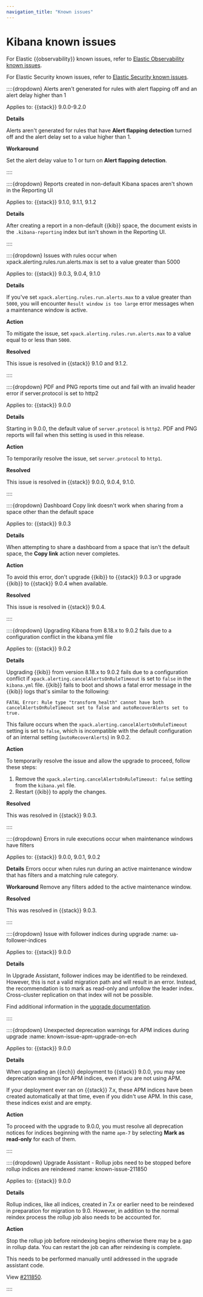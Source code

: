 ```yaml
---
navigation_title: "Known issues"
---
```


# Kibana known issues

For Elastic {{observability}} known issues, refer to [Elastic Observability known issues](docs-content://release-notes/elastic-observability/known-issues.md).

For Elastic Security known issues, refer to [Elastic Security known issues](docs-content://release-notes/elastic-security/known-issues.md).

::::{dropdown} Alerts aren't generated for rules with alert flapping off and an alert delay higher than 1

Applies to: {{stack}} 9.0.0-9.2.0

**Details**

Alerts aren't generated for rules that have **Alert flapping detection** turned off and the alert delay set to a value higher than 1.

**Workaround**

Set the alert delay value to 1 or turn on **Alert flapping detection**.

::::

::::{dropdown} Reports created in non-default Kibana spaces aren't shown in the Reporting UI

Applies to: {{stack}} 9.1.0, 9.1.1, 9.1.2

**Details**

After creating a report in a non-default {{kib}} space, the document exists in the `.kibana-reporting` index but isn't shown in the Reporting UI.

::::

::::{dropdown} Issues with rules occur when xpack.alerting.rules.run.alerts.max is set to a value greater than 5000

Applies to: {{stack}} 9.0.3, 9.0.4, 9.1.0

**Details**

If you've set `xpack.alerting.rules.run.alerts.max` to a value greater than `5000`, you will encounter `Result window is too large` error messages when a maintenance window is active.

**Action**

To mitigate the issue, set `xpack.alerting.rules.run.alerts.max` to a value equal to or less than `5000`.

**Resolved**

This issue is resolved in {{stack}} 9.1.0 and 9.1.2.

::::

::::{dropdown} PDF and PNG reports time out and fail with an invalid header error if server.protocol is set to http2

Applies to: {{stack}} 9.0.0

**Details**

Starting in  9.0.0, the default value of `server.protocol` is `http2`. PDF and PNG reports will fail when this setting is used in this release.

**Action**

To temporarily resolve the issue, set `server.protocol` to `http1`. 

**Resolved**

This issue is resolved in {{stack}} 9.0.0, 9.0.4, 9.1.0.

::::

::::{dropdown} Dashboard Copy link doesn't work when sharing from a space other than the default space

Applies to: {{stack}} 9.0.3

**Details**

When attempting to share a dashboard from a space that isn't the default space, the **Copy link** action never completes.

**Action**

To avoid this error, don't upgrade {{kib}} to {{stack}} 9.0.3 or upgrade {{kib}} to {{stack}} 9.0.4 when available.

**Resolved**

This issue is resolved in {{stack}} 9.0.4.

::::

::::{dropdown} Upgrading Kibana from 8.18.x to 9.0.2 fails due to a configuration conflict in the kibana.yml file

Applies to: {{stack}} 9.0.2

**Details**

Upgrading {{kib}} from version 8.18.x to 9.0.2 fails due to a configuration conflict if `xpack.alerting.cancelAlertsOnRuleTimeout` is set to `false` in the `kibana.yml` file. {{kib}} fails to boot and shows a fatal error message in the {{kib}} logs that's similar to the following:

````
FATAL Error: Rule type "transform_health" cannot have both cancelAlertsOnRuleTimeout set to false and autoRecoverAlerts set to true.
````

This failure occurs when the `xpack.alerting.cancelAlertsOnRuleTimeout` setting is set to `false`, which is incompatible with the default configuration of an internal setting (`autoRecoverAlerts`) in 9.0.2.


**Action**

To temporarily resolve the issue and allow the upgrade to proceed, follow these steps:

1. Remove the `xpack.alerting.cancelAlertsOnRuleTimeout: false` setting from the `kibana.yml` file.
2. Restart {{kib}} to apply the changes.

**Resolved**

This was resolved in {{stack}} 9.0.3.

::::

::::{dropdown} Errors in rule executions occur when maintenance windows have filters

Applies to: {{stack}} 9.0.0, 9.0.1, 9.0.2

**Details** 
Errors occur when rules run during an active maintenance window that has filters and a matching rule category. 

**Workaround** 
Remove any filters added to the active maintenance window.

**Resolved**

This was resolved in {{stack}} 9.0.3.

::::

::::{dropdown} Issue with follower indices during upgrade
:name: ua-follower-indices

Applies to: {{stack}} 9.0.0

**Details**

In Upgrade Assistant, follower indices may be identified to be reindexed. However, this is not a valid migration path and will result in an error. Instead, the recommendation is to mark as read-only and unfollow the leader index. Cross-cluster replication on that index will not be possible.

Find additional information in the [upgrade documentation](docs-content://deploy-manage/upgrade/prepare-to-upgrade.md#upgrade-ccr-data-streams).

::::

::::{dropdown} Unexpected deprecation warnings for APM indices during upgrade
:name: known-issue-apm-upgrade-on-ech

Applies to: {{stack}} 9.0.0

**Details**

When upgrading an {{ech}} deployment to {{stack}} 9.0.0, you may see deprecation warnings for APM indices, even if you are not using APM.

If your deployment ever ran on {{stack}} 7.x, these APM indices have been created automatically at that time, even if you didn't use APM. In this case, these indices exist and are empty.

**Action**

To proceed with the upgrade to 9.0.0, you must resolve all deprecation notices for indices beginning with the name `apm-7` by selecting **Mark as read-only** for each of them.

::::

::::{dropdown} Upgrade Assistant - Rollup jobs need to be stopped before rollup indices are reindexed
:name: known-issue-211850

Applies to: {{stack}} 9.0.0

**Details**

Rollup indices, like all indices, created in 7.x or earlier need to be reindexed in preparation for migration to 9.0. However, in addition to the normal reindex process the rollup job also needs to be accounted for. 

**Action**

Stop the rollup job before reindexing begins otherwise there may be a gap in rollup data. You can restart the job can after reindexing is complete.

This needs to be performed manually until addressed in the upgrade assistant code.

View [#211850](https://github.com/elastic/kibana/issues/211850).

::::
